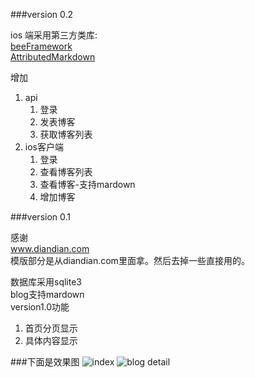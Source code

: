 ###version 0.2   

ios 端采用第三方类库:   
    [beeFramework]('https://github.com/gavinkwoe/BeeFramework')   
    [AttributedMarkdown]('https://github.com/dreamwieber/AttributedMarkdown')   
    
    
增加   

1. api       
    1. 登录   
    2. 发表博客   
    3. 获取博客列表   
2. ios客户端     
   1. 登录   
   2. 查看博客列表   
   3. 查看博客-支持mardown   
   4. 增加博客   


###version 0.1   

感谢   
www.diandian.com   
模版部分是从diandian.com里面拿。然后去掉一些直接用的。   


数据库采用sqlite3   
blog支持mardown   
version1.0功能   

1. 首页分页显示
2. 具体内容显示



###下面是效果图
![index](http://img3.douban.com/view/photo/photo/public/p1991639277.jpg "index")
![blog detail](http://img3.douban.com/view/photo/photo/public/p1991639404.jpg "blog detail")

